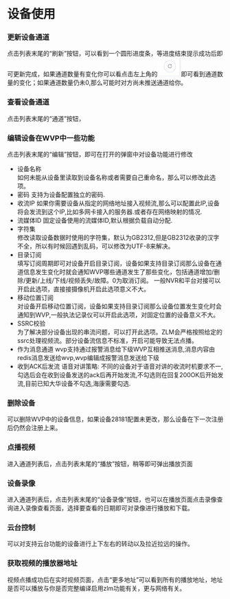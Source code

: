 <!-- 设备使用 -->
# 设备使用  
### 更新设备通道  
  点击列表末尾的“刷新”按钮，可以看到一个圆形进度条，等进度结束提示成功后即可更新完成，如果通道数量有变化你可以看点击左上角的![刷新](_media/img_14.png)即可看到通道数量的变化；如果通道数量仍未0,那么可能时对方尚未推送通道给你。
### 查看设备通道  
  点击列表末尾的“通道”按钮，
### 编辑设备在WVP中一些功能
点击列表末尾的“编辑”按钮，即可在打开的弹窗中对设备功能进行修改
- 设备名称  
  如何未能从设备里读取到设备名称或者需要自己重命名，那么可以修改此选项。
- 密码
  支持为设备配置独立的密码.
- 收流IP
  如果你需要设备从指定的网络地址接入视频流,那么可以配置此IP,设备将会发流到这个IP,比如多网卡接入的服务器.或者存在网络映射的情况.
- 流媒体ID
  固定设备使用的流媒体ID,默认根据负载自动分配.
- 字符集  
  修改读取设备数据时使用的字符集，默认为GB2312,但是GB2312收录的汉字不全，所以有时候回遇到乱码，可以修改为UTF-8来解决。
- 目录订阅  
  填写订阅周期即可对设备开启目录订阅，设备如果支持目录订阅那么设备在通道信息发生变化时就会通知WVP哪些通道发生了那些变化，包括通道增加/删除/更新/上线/下线/视频丢失/故障。0为取消订阅。
  一般NVR和平台对接可以开启此选项，直接接摄像机开启此选项意义不大。
- 移动位置订阅  
  对设备开启移动位置订阅，设备如果支持目录订阅那么设备位置发生变化时会通知到WVP,一般执法记录仪可以开启此选项，对固定位置的设备意义不大。
- SSRC校验  
  为了解决部分设备出现的串流问题，可以打开此选项。ZLM会严格按照给定的ssrc处理视频流。部分设备流信息不标准，开启可能导致无法点播。
- 作为消息通道
  wvp支持通过报警消息给下级WVP互相推送消息,消息内容由redis消息发送给wvp,wvp编辑成报警消息发送给下级
- 收到ACK后发流
  语音对讲策略: 不同的设备对于语音对讲的收流时机要求不一,勾选后会在收到设备发送的ack后再开始发流,不勾选则在回复200OK后开始发流,目前已知大华设备不勾选,海康需要勾选.
### 删除设备  
  可以删除WVP中的设备信息，如果设备28181配置未更改，那么设备在下一次注册后仍然会注册上来。
### 点播视频  
  进入通道列表后，点击列表末尾的“播放”按钮，稍等即可弹出播放页面
### 设备录像  
  进入通道列表后，点击列表末尾的“设备录像”按钮，也可以在播放页面点击录像查询进入录像查看页面，选择要查看的日期即可对录像进行播放和下载。
### 云台控制  
  可以对支持云台功能的设备进行上下左右的转动以及拉近拉远的操作。
### 获取视频的播放器地址  
  视频点播成功后在实时视频页面，点击“更多地址”可以看到所有的播放地址，地址是否可以播放与你是否完整编译启用zlm功能有关，更与网络有关。